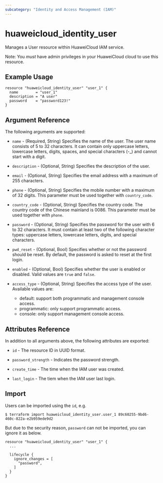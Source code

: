 ```yaml
---
subcategory: "Identity and Access Management (IAM)"
---
```


# huaweicloud_identity_user

Manages a User resource within HuaweiCloud IAM service.

Note: You *must* have admin privileges in your HuaweiCloud cloud to use this resource.

## Example Usage

```hcl
resource "huaweicloud_identity_user" "user_1" {
  name        = "user_1"
  description = "A user"
  password    = "password123!"
}
```

## Argument Reference

The following arguments are supported:

* `name` - (Required, String) Specifies the name of the user. The user name consists of 5 to 32 characters. It can
  contain only uppercase letters, lowercase letters, digits, spaces, and special characters (-_) and cannot start with a
  digit.

* `description` - (Optional, String) Specifies the description of the user.

* `email` - (Optional, String) Specifies the email address with a maximum of 255 characters.

* `phone` - (Optional, String) Specifies the mobile number with a maximum of 32 digits. This parameter must be used
  together with `country_code`.

* `country_code` - (Optional, String) Specifies the country code. The country code of the Chinese mainland is 0086. This
  parameter must be used together with `phone`.

* `password` - (Optional, String) Specifies the password for the user with 6 to 32 characters. It must contain at least
  two of the following character types: uppercase letters, lowercase letters, digits, and special characters.

* `pwd_reset` - (Optional, Bool) Specifies whether or not the password should be reset. By default, the password is asked
   to reset at the first login.

* `enabled` - (Optional, Bool) Specifies whether the user is enabled or disabled. Valid values are `true` and `false`.

* `access_type` - (Optional, String) Specifies the access type of the user. Available values are:
  + default: support both programmatic and management console access.
  + programmatic: only support programmatic access.
  + console: only support management console access.

## Attributes Reference

In addition to all arguments above, the following attributes are exported:

* `id` - The resource ID in UUID format.

* `password_strength` - Indicates the password strength.

* `create_time` - The time when the IAM user was created.

* `last_login` - The tiem when the IAM user last login.

## Import

Users can be imported using the `id`, e.g.

```
$ terraform import huaweicloud_identity_user.user_1 89c60255-9bd6-460c-822a-e2b959ede9d2
```

But due to the security reason, `password` can not be imported, you can ignore it as below.

```
resource "huaweicloud_identity_user" "user_1" {
  ...

  lifecycle {
    ignore_changes = [
      "password",
    ]
  }
}
```
